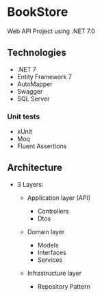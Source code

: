 # BookStore
Web API Project using .NET 7.0

## Technologies
- .NET 7
- Entity Framework 7
- AutoMapper
- Swagger
- SQL Server

### Unit tests
- xUnit
- Moq
- Fluent Assertions

## Architecture
- 3 Layers:
  - Application layer (API)
    - Controllers
    - Dtos

  - Domain layer
    - Models
    - Interfaces
    - Services
    
  - Infrastructure layer
    - Repository Pattern